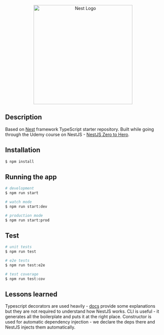 <p align="center">
  <a href="http://nestjs.com/" target="blank"><img src="https://nestjs.com/img/logo_text.svg" width="320" alt="Nest Logo" /></a>
</p>

## Description

Based on [Nest](https://github.com/nestjs/nest) framework TypeScript starter repository. Built while going through the Udemy course on NestJS - [NestJS Zero to Hero](https://www.udemy.com/course/nestjs-zero-to-hero/).

## Installation

```bash
$ npm install
```

## Running the app

```bash
# development
$ npm run start

# watch mode
$ npm run start:dev

# production mode
$ npm run start:prod
```

## Test

```bash
# unit tests
$ npm run test

# e2e tests
$ npm run test:e2e

# test coverage
$ npm run test:cov
```

## Lessons learned
Typescript decorators are used heavily - [docs](https://www.typescriptlang.org/docs/handbook/decorators.html) provide some explanations but they are not required to understand how NestJS works.
CLI is useful - it generates all the boilerplate and puts it at the right place.
Constructor is used for automatic dependency injection - we declare the deps there and NestJS injects them automatically.